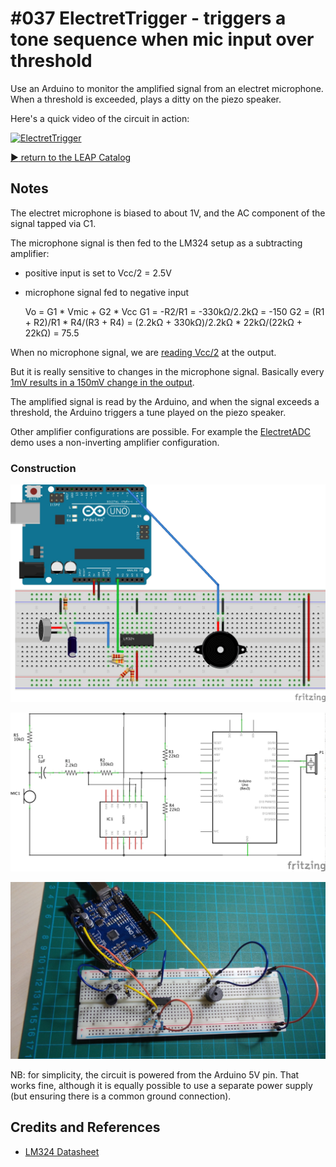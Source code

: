 # #037 ElectretTrigger - triggers a tone sequence when mic input over threshold

Use an Arduino to monitor the amplified signal from an electret microphone. When a threshold is exceeded,
plays a ditty on the piezo speaker.

Here's a quick video of the circuit in action:

[![ElectretTrigger](http://img.youtube.com/vi/ql-fEP85yUc/0.jpg)](http://www.youtube.com/watch?v=ql-fEP85yUc)


[:arrow_forward: return to the LEAP Catalog](https://leap.tardate.com)

## Notes

The electret microphone is biased to about 1V, and the AC component of the signal tapped via C1.

The microphone signal is then fed to the LM324 setup as a subtracting amplifier:

* positive input is set to Vcc/2 = 2.5V
* microphone signal fed to negative input

    Vo = G1 * Vmic + G2 * Vcc
    G1 = -R2/R1 = -330kΩ/2.2kΩ = -150
    G2 = (R1 + R2)/R1 * R4/(R3 + R4) = (2.2kΩ + 330kΩ)/2.2kΩ * 22kΩ/(22kΩ + 22kΩ) = 75.5

When no microphone signal, we are
[reading Vcc/2](http://www.wolframalpha.com/input/?i=5*%282.2k%CE%A9+%2B+330k%CE%A9%29%2F2.2k%CE%A9+*+22k%CE%A9%2F%2822k%CE%A9+%2B+22k%CE%A9%29+-+2.5+*330k%CE%A9%2F2.2k%CE%A9)
at the output.

But it is really sensitive to changes in the microphone signal. Basically every
[1mV results in a 150mV change in the output](http://www.wolframalpha.com/input/?i=0.001+*330k%CE%A9%2F2.2k%CE%A9).

The amplified signal is read by the Arduino, and when the signal exceeds a threshold, the Arduino triggers a tune played on the piezo speaker.

Other amplifier configurations are possible. For example the [ElectretADC](../ElectretADC) demo uses a non-inverting amplifier configuration.

### Construction

![The Breadboard](./assets/ElectretTrigger_bb.jpg?raw=true)

![The Schematic](./assets/ElectretTrigger_schematic.jpg?raw=true)

![The Build](./assets/ElectretTrigger_build.jpg?raw=true)

NB: for simplicity, the circuit is powered from the Arduino 5V pin.
That works fine, although it is equally possible to use a separate power supply (but ensuring there is a common ground connection).

## Credits and References
* [LM324 Datasheet](http://www.futurlec.com/Linear/LM324N.shtml)
